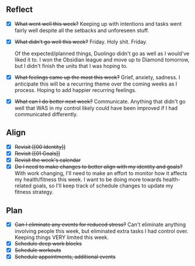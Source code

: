 ## Reflect
- [x] ~~What went well this week?~~
    Keeping up with intentions and tasks went fairly well despite all the setbacks and unforeseen stuff.
- [x] ~~What didn't go well this week?~~
    Friday. Holy shit. Friday.  
	
	Of the expected/planned things, Duolingo didn't go as well as I would've liked it to. I won the Obsidian league and move up to Diamond tomorrow, but I didn't finish the units that I was hoping to.
- [x] ~~What feelings came up the most this week?~~
    Grief, anxiety, sadness. I anticipate this will be a recurring theme over the coming weeks as I process. Hoping to add happier recurring feelings.
- [x] ~~What can I do better next week?~~
    Communicate. Anything that didn't go well that WAS in my control likely could have been improved if I had communicated differently.
## Align
- [x] ~~Revisit [[00 Identity]]~~
- [x] ~~Revisit [[01 Goals]]~~
- [x] ~~Revisit the week's calendar~~
- [x] ~~Do I need to make changes to better align with my identity and goals?~~
	With work changing, I'll need to make an effort to monitor how it affects my health/fitness this week. I want to be doing more towards health-related goals, so I'll keep track of schedule changes to update my fitness strategy.
## Plan
- [x] ~~Can I eliminate any events for reduced stress?~~
      Can't eliminate anything involving people this week, but eliminated extra tasks I had control over. Keeping things VERY limited this week.
- [x] ~~Schedule deep work blocks~~
- [x] ~~Schedule workouts~~
- [x] ~~Schedule appointments, additional events~~